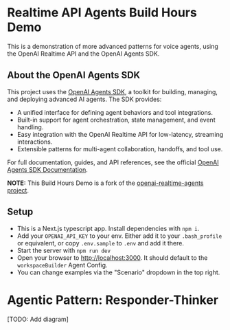 # Realtime API Agents Build Hours Demo

This is a demonstration of more advanced patterns for voice agents, using the OpenAI Realtime API and the OpenAI Agents SDK. 

## About the OpenAI Agents SDK

This project uses the [OpenAI Agents SDK](https://github.com/openai/openai-agents), a toolkit for building, managing, and deploying advanced AI agents. The SDK provides:

- A unified interface for defining agent behaviors and tool integrations.
- Built-in support for agent orchestration, state management, and event handling.
- Easy integration with the OpenAI Realtime API for low-latency, streaming interactions.
- Extensible patterns for multi-agent collaboration, handoffs, and tool use.

For full documentation, guides, and API references, see the official [OpenAI Agents SDK Documentation](https://github.com/openai/openai-agents#readme).

**NOTE:** This Build Hours Demo is a fork of the [openai-realtime-agents project](https://github.com/openai/openai-realtime-agents/).



## Setup

- This is a Next.js typescript app. Install dependencies with `npm i`.
- Add your `OPENAI_API_KEY` to your env. Either add it to your `.bash_profile` or equivalent, or copy `.env.sample` to `.env` and add it there.
- Start the server with `npm run dev`
- Open your browser to [http://localhost:3000](http://localhost:3000). It should default to the `workspaceBuilder` Agent Config.
- You can change examples via the "Scenario" dropdown in the top right.

# Agentic Pattern: Responder-Thinker

[TODO: Add diagram]